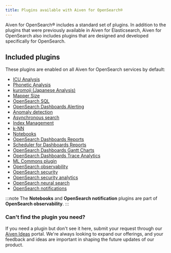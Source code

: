 ```yaml
---
title: Plugins available with Aiven for OpenSearch®
---
```


Aiven for OpenSearch® includes a standard set of plugins. In addition to
the plugins that were previously available in Aiven for Elasticsearch,
Aiven for OpenSearch also includes plugins that are designed and
developed specifically for OpenSearch.

## Included plugins

These plugins are enabled on all Aiven for OpenSearch services by
default:

-   [ICU
    Analysis](https://www.elastic.co/guide/en/elasticsearch/plugins/current/analysis-icu.html)
-   [Phonetic
    Analysis](https://www.elastic.co/guide/en/elasticsearch/plugins/current/analysis-phonetic.html)
-   [kuromoji (Japanese
    Analysis)](https://www.elastic.co/guide/en/elasticsearch/plugins/current/analysis-kuromoji.html)
-   [Mapper
    Size](https://www.elastic.co/guide/en/elasticsearch/plugins/current/mapper-size.html)
-   [OpenSearch
    SQL](https://opensearch.org/docs/latest/search-plugins/sql/index/)
-   [OpenSearch Dashboards
    Alerting](https://opensearch.org/docs/latest/monitoring-plugins/alerting/index/)
-   [Anomaly
    detection](https://opensearch.org/docs/monitoring-plugins/ad/index/)
-   [Asynchronous
    search](https://opensearch.org/docs/search-plugins/async/index/)
-   [Index Management](https://opensearch.org/docs/im-plugin/index/)
-   [k-NN](https://opensearch.org/docs/search-plugins/knn/index/)
-   [Notebooks](https://opensearch.org/docs/dashboards/notebooks/)
-   [OpenSearch Dashboards
    Reports](https://github.com/opensearch-project/dashboards-reports)
-   [Scheduler for Dashboards
    Reports](https://github.com/opensearch-project/dashboards-reports)
-   [OpenSearch Dashboards Gantt
    Charts](https://opensearch.org/docs/latest/dashboards/gantt/)
-   [OpenSearch Dashboards Trace
    Analytics](https://opensearch.org/docs/latest/monitoring-plugins/trace/index/)
-   [ML Commons
    plugin](https://opensearch.org/docs/latest/ml-commons-plugin/index/)
-   [OpenSearch
    observability](https://opensearch.org/docs/latest/observing-your-data/index/)
-   [OpenSearch
    security](https://opensearch.org/docs/latest/security/index/)
-   [OpenSearch security
    analytics](https://opensearch.org/docs/latest/security-analytics/index/)
-   [OpenSearch neural
    search](https://opensearch.org/docs/latest/search-plugins/neural-search/)
-   [OpenSearch
    notifications](https://opensearch.org/docs/latest/observing-your-data/notifications/index/)

:::note
The **Notebooks** and **OpenSearch notification** plugins are part of
**OpenSearch observability**.
:::

### Can\'t find the plugin you need?

If you need a plugin but don\'t see it here, submit your request through
our [Aiven Ideas](https://ideas.aiven.io/) portal. We\'re always looking
to expand our offerings, and your feedback and ideas are important in
shaping the future updates of our product.
